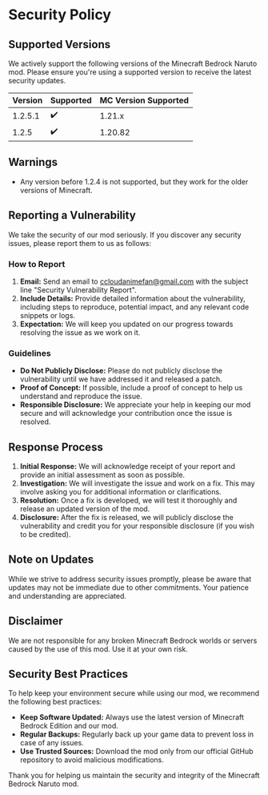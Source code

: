 # Security Policy

## Supported Versions

We actively support the following versions of the Minecraft Bedrock Naruto mod. Please ensure you're using a supported version to receive the latest security updates.

| Version | Supported          | MC Version Supported |
| ------- | ------------------ | -------------------- |
| 1.2.5.1 | :heavy_check_mark: | 1.21.x               |
| 1.2.5   | :heavy_check_mark: | 1.20.82              |

## Warnings

- Any version before 1.2.4 is not supported, but they work for the older versions of Minecraft.

## Reporting a Vulnerability

We take the security of our mod seriously. If you discover any security issues, please report them to us as follows:

### How to Report

1. **Email:** Send an email to [ccloudanimefan@gmail.com](mailto:ccloudanimefan@gmail.com) with the subject line "Security Vulnerability Report".
2. **Include Details:** Provide detailed information about the vulnerability, including steps to reproduce, potential impact, and any relevant code snippets or logs.
3. **Expectation:** We will keep you updated on our progress towards resolving the issue as we work on it.

### Guidelines

- **Do Not Publicly Disclose:** Please do not publicly disclose the vulnerability until we have addressed it and released a patch.
- **Proof of Concept:** If possible, include a proof of concept to help us understand and reproduce the issue.
- **Responsible Disclosure:** We appreciate your help in keeping our mod secure and will acknowledge your contribution once the issue is resolved.

## Response Process

1. **Initial Response:** We will acknowledge receipt of your report and provide an initial assessment as soon as possible.
2. **Investigation:** We will investigate the issue and work on a fix. This may involve asking you for additional information or clarifications.
3. **Resolution:** Once a fix is developed, we will test it thoroughly and release an updated version of the mod.
4. **Disclosure:** After the fix is released, we will publicly disclose the vulnerability and credit you for your responsible disclosure (if you wish to be credited).

## Note on Updates

While we strive to address security issues promptly, please be aware that updates may not be immediate due to other commitments. Your patience and understanding are appreciated.

## Disclaimer

We are not responsible for any broken Minecraft Bedrock worlds or servers caused by the use of this mod. Use it at your own risk.

## Security Best Practices

To help keep your environment secure while using our mod, we recommend the following best practices:

- **Keep Software Updated:** Always use the latest version of Minecraft Bedrock Edition and our mod.
- **Regular Backups:** Regularly back up your game data to prevent loss in case of any issues.
- **Use Trusted Sources:** Download the mod only from our official GitHub repository to avoid malicious modifications.

Thank you for helping us maintain the security and integrity of the Minecraft Bedrock Naruto mod.
